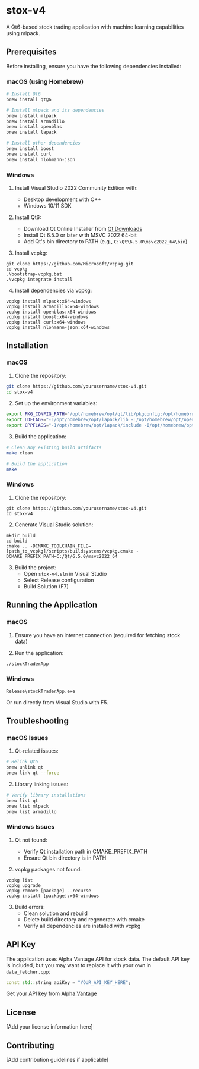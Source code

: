 # stox-v4
A Qt6-based stock trading application with machine learning capabilities using mlpack.

## Prerequisites

Before installing, ensure you have the following dependencies installed:

### macOS (using Homebrew)
```bash
# Install Qt6
brew install qt@6

# Install mlpack and its dependencies
brew install mlpack
brew install armadillo
brew install openblas
brew install lapack

# Install other dependencies
brew install boost
brew install curl
brew install nlohmann-json
```

### Windows
1. Install Visual Studio 2022 Community Edition with:
   - Desktop development with C++
   - Windows 10/11 SDK

2. Install Qt6:
   - Download Qt Online Installer from [Qt Downloads](https://www.qt.io/download)
   - Install Qt 6.5.0 or later with MSVC 2022 64-bit
   - Add Qt's bin directory to PATH (e.g., `C:\Qt\6.5.0\msvc2022_64\bin`)

3. Install vcpkg:
```batch
git clone https://github.com/Microsoft/vcpkg.git
cd vcpkg
.\bootstrap-vcpkg.bat
.\vcpkg integrate install
```

4. Install dependencies via vcpkg:
```batch
vcpkg install mlpack:x64-windows
vcpkg install armadillo:x64-windows
vcpkg install openblas:x64-windows
vcpkg install boost:x64-windows
vcpkg install curl:x64-windows
vcpkg install nlohmann-json:x64-windows
```

## Installation

### macOS
1. Clone the repository:
```bash
git clone https://github.com/yourusername/stox-v4.git
cd stox-v4
```

2. Set up the environment variables:
```bash
export PKG_CONFIG_PATH="/opt/homebrew/opt/qt/lib/pkgconfig:/opt/homebrew/lib/pkgconfig"
export LDFLAGS="-L/opt/homebrew/opt/lapack/lib -L/opt/homebrew/opt/openblas/lib"
export CPPFLAGS="-I/opt/homebrew/opt/lapack/include -I/opt/homebrew/opt/openblas/include"
```

3. Build the application:
```bash
# Clean any existing build artifacts
make clean

# Build the application
make
```

### Windows
1. Clone the repository:
```batch
git clone https://github.com/yourusername/stox-v4.git
cd stox-v4
```

2. Generate Visual Studio solution:
```batch
mkdir build
cd build
cmake .. -DCMAKE_TOOLCHAIN_FILE=[path_to_vcpkg]/scripts/buildsystems/vcpkg.cmake -DCMAKE_PREFIX_PATH=C:/Qt/6.5.0/msvc2022_64
```

3. Build the project:
   - Open `stox-v4.sln` in Visual Studio
   - Select Release configuration
   - Build Solution (F7)

## Running the Application

### macOS
1. Ensure you have an internet connection (required for fetching stock data)

2. Run the application:
```bash
./stockTraderApp
```

### Windows
```batch
Release\stockTraderApp.exe
```

Or run directly from Visual Studio with F5.

## Troubleshooting

### macOS Issues
1. Qt-related issues:
```bash
# Relink Qt6
brew unlink qt
brew link qt --force
```

2. Library linking issues:
```bash
# Verify library installations
brew list qt
brew list mlpack
brew list armadillo
```

### Windows Issues
1. Qt not found:
   - Verify Qt installation path in CMAKE_PREFIX_PATH
   - Ensure Qt bin directory is in PATH

2. vcpkg packages not found:
```batch
vcpkg list
vcpkg upgrade
vcpkg remove [package] --recurse
vcpkg install [package]:x64-windows
```

3. Build errors:
   - Clean solution and rebuild
   - Delete build directory and regenerate with cmake
   - Verify all dependencies are installed with vcpkg

## API Key

The application uses Alpha Vantage API for stock data. The default API key is included, but you may want to replace it with your own in `data_fetcher.cpp`:

```cpp
const std::string apiKey = "YOUR_API_KEY_HERE";
```

Get your API key from [Alpha Vantage](https://www.alphavantage.co/support/#api-key)

## License

[Add your license information here]

## Contributing

[Add contribution guidelines if applicable]
